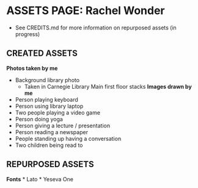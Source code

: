 # ASSETS PAGE: Rachel Wonder
* See CREDITS.md for more information on repurposed assets (in progress)

## CREATED ASSETS
**Photos taken by me**
* Background library photo
	* Taken in Carnegie Library Main first floor stacks
**Images drawn by me**
* Person playing keyboard
* Person using library laptop
* Two people playing a video game
* Person doing yoga
* Person giving a lecture / presentation
* Person reading a newspaper
* People standing up having a conversation
* Two children being read to 

## REPURPOSED ASSETS
**Fonts**
	* Lato
	* Yeseva One

